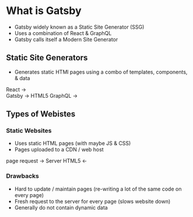 # What is Gatsby
* Gatsby widely known as a Static Site Generator (SSG)
* Uses a combination of React & GraphQL
* Gatsby calls itself a Modern Site Generator

## Static Site Generators
* Generates static HTMl pages using a combo of templates, components, & data

React   ->    
            Gatsby -> HTML5
GraphQL ->

## Types of Webistes
### Static Websites
* Uses static HTML pages (with maybe JS & CSS)
* Pages uploaded to a CDN / web host

page request ->
                    Server
HTML5        <-

### Drawbacks
* Hard to update / maintain pages (re-writing a lot of the same code on every page)
* Fresh request to the server for every page (slows website down)
* Generally do not contain dynamic data